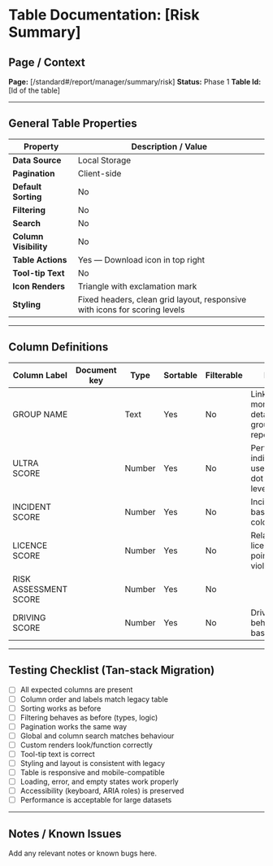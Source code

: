 # Table Documentation: [Risk Summary]

## Page / Context
**Page:** [/standard#/report/manager/summary/risk]
**Status:** Phase 1
**Table Id:** [Id of the table]

---

## General Table Properties

| Property             | Description / Value |
|----------------------|---------------------|
| **Data Source**      | Local Storage |
| **Pagination**       | Client-side |
| **Default Sorting**  | No |
| **Filtering**        | No |
| **Search**           | No |
| **Column Visibility**| No |
| **Table Actions**    | Yes — Download icon in top right |
| **Tool-tip Text**    | No |
| **Icon Renders**     | Triangle with exclamation mark |
| **Styling**          | Fixed headers, clean grid layout, responsive with icons for scoring levels |

---

## Column Definitions

| Column Label             | Document key             | Type     | Sortable | Filterable | Notes                                                  |
|--------------------------|--------------------------|----------|----------|------------|--------------------------------------------------------|
| GROUP NAME               |                          | Text     | Yes      | No         | Links to more detailed group reports          |
| ULTRA SCORE              |                          | Number   | Yes      | No         | Performance indicator; uses colored dot (risk level)   |
| INCIDENT SCORE           |                          | Number   | Yes      | No         | Incident-based risk; color-coded                       |
| LICENCE SCORE            |                          | Number   | Yes      | No         | Related to licence points or violations                |
| RISK ASSESSMENT SCORE    |                          | Number   | Yes      | No         |                                   |
| DRIVING SCORE            |                          | Number   | Yes      | No         | Driving behavior-based score                           |

---

## Testing Checklist (Tan-stack Migration)

- [ ] All expected columns are present
- [ ] Column order and labels match legacy table
- [ ] Sorting works as before
- [ ] Filtering behaves as before (types, logic)
- [ ] Pagination works the same way
- [ ] Global and column search matches behaviour
- [ ] Custom renders look/function correctly
- [ ] Tool-tip text is correct
- [ ] Styling and layout is consistent with legacy
- [ ] Table is responsive and mobile-compatible
- [ ] Loading, error, and empty states work properly
- [ ] Accessibility (keyboard, ARIA roles) is preserved
- [ ] Performance is acceptable for large datasets

---

## Notes / Known Issues

Add any relevant notes or known bugs here.
